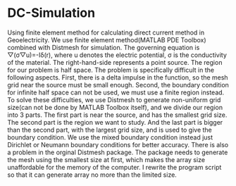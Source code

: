 # DC-Simulation
Using finite element method for calculating direct current method in Geoelectricity.
    We use finite element method(MATLAB PDE Toolbox) combined with Distmesh for simulation. The governing equation is ▽(σ▽u)=-Iδ(r), where u denotes the electric potential, σ is the conductivity of the material. The right-hand-side represents a point source. The region for our problem is half space. 
  The problem is specifically difficult in the following aspects. First, there is a delta impulse in the function, so the mesh grid near the source must be small enough. Second, the boundary condition for infinite half space can not be used, we must use a finite region instead. 
  To solve these difficulties, we use Distmesh to generate non-uniform grid size(can not be done by MATLAB Toolbox itself), and we divide our region into 3 parts. The first part is near the source, and has the smallest grid size. The second part is the region we want to study. And the last part is bigger than the second part, with the largest grid size, and is used to give the boundary condition. We use the mixed boundary condition instead just Dirichlet or Neumann boundary conditions for better accuracy.
  There is also a problem in the orginal Distmesh package. The package needs to generate the mesh using the smallest size at first, which makes the array size unaffordable for the memory of the computer. I rewrite the program script so that it can generate array no more than the limited size.
